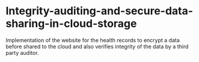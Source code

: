 # Integrity-auditing-and-secure-data-sharing-in-cloud-storage
Implementation of the website for the health records to encrypt a data before shared to the cloud and also verifies integrity of the data by a third party auditor. 
